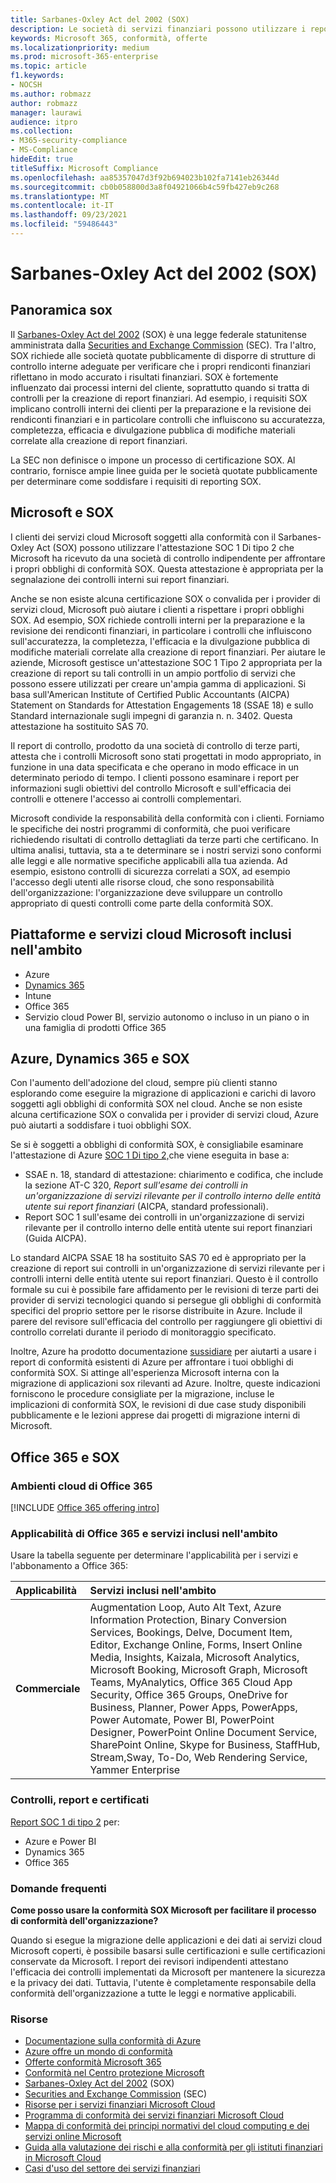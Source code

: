 ```yaml
---
title: Sarbanes-Oxley Act del 2002 (SOX)
description: Le società di servizi finanziari possono utilizzare i report di conformità Microsoft per affrontare la loro conformità con il Sarbanes-Oxley Act.
keywords: Microsoft 365, conformità, offerte
ms.localizationpriority: medium
ms.prod: microsoft-365-enterprise
ms.topic: article
f1.keywords:
- NOCSH
ms.author: robmazz
author: robmazz
manager: laurawi
audience: itpro
ms.collection:
- M365-security-compliance
- MS-Compliance
hideEdit: true
titleSuffix: Microsoft Compliance
ms.openlocfilehash: aa85357047d3f92b694023b102fa7141eb26344d
ms.sourcegitcommit: cb0b058800d3a8f04921066b4c59fb427eb9c268
ms.translationtype: MT
ms.contentlocale: it-IT
ms.lasthandoff: 09/23/2021
ms.locfileid: "59486443"
---
```

# <a name="sarbanes-oxley-act-of-2002-sox"></a>Sarbanes-Oxley Act del 2002 (SOX)

## <a name="sox-overview"></a>Panoramica sox

Il [Sarbanes-Oxley Act del 2002](https://www.congress.gov/bill/107th-congress/house-bill/3763) (SOX) è una legge federale statunitense amministrata dalla [Securities and Exchange Commission](https://www.sec.gov/) (SEC). Tra l'altro, SOX richiede alle società quotate pubblicamente di disporre di strutture di controllo interne adeguate per verificare che i propri rendiconti finanziari riflettano in modo accurato i risultati finanziari. SOX è fortemente influenzato dai processi interni del cliente, soprattutto quando si tratta di controlli per la creazione di report finanziari. Ad esempio, i requisiti SOX implicano controlli interni dei clienti per la preparazione e la revisione dei rendiconti finanziari e in particolare controlli che influiscono su accuratezza, completezza, efficacia e divulgazione pubblica di modifiche materiali correlate alla creazione di report finanziari.

La SEC non definisce o impone un processo di certificazione SOX. Al contrario, fornisce ampie linee guida per le società quotate pubblicamente per determinare come soddisfare i requisiti di reporting SOX.

## <a name="microsoft-and-sox"></a>Microsoft e SOX

I clienti dei servizi cloud Microsoft soggetti alla conformità con il Sarbanes-Oxley Act (SOX) possono utilizzare l'attestazione SOC 1 Di tipo 2 che Microsoft ha ricevuto da una società di controllo indipendente per affrontare i propri obblighi di conformità SOX. Questa attestazione è appropriata per la segnalazione dei controlli interni sui report finanziari.

Anche se non esiste alcuna certificazione SOX o convalida per i provider di servizi cloud, Microsoft può aiutare i clienti a rispettare i propri obblighi SOX. Ad esempio, SOX richiede controlli interni per la preparazione e la revisione dei rendiconti finanziari, in particolare i controlli che influiscono sull'accuratezza, la completezza, l'efficacia e la divulgazione pubblica di modifiche materiali correlate alla creazione di report finanziari. Per aiutare le aziende, Microsoft gestisce un'attestazione SOC 1 Tipo 2 appropriata per la creazione di report su tali controlli in un ampio portfolio di servizi che possono essere utilizzati per creare un'ampia gamma di applicazioni. Si basa sull'American Institute of Certified Public Accountants (AICPA) Statement on Standards for Attestation Engagements 18 (SSAE 18) e sullo Standard internazionale sugli impegni di garanzia n. n. 3402. Questa attestazione ha sostituito SAS 70.

Il report di controllo, prodotto da una società di controllo di terze parti, attesta che i controlli Microsoft sono stati progettati in modo appropriato, in funzione in una data specificata e che operano in modo efficace in un determinato periodo di tempo. I clienti possono esaminare i report per informazioni sugli obiettivi del controllo Microsoft e sull'efficacia dei controlli e ottenere l'accesso ai controlli complementari.

Microsoft condivide la responsabilità della conformità con i clienti. Forniamo le specifiche dei nostri programmi di conformità, che puoi verificare richiedendo risultati di controllo dettagliati da terze parti che certificano. In ultima analisi, tuttavia, sta a te determinare se i nostri servizi sono conformi alle leggi e alle normative specifiche applicabili alla tua azienda. Ad esempio, esistono controlli di sicurezza correlati a SOX, ad esempio l'accesso degli utenti alle risorse cloud, che sono responsabilità dell'organizzazione: l'organizzazione deve sviluppare un controllo appropriato di questi controlli come parte della conformità SOX.

## <a name="microsoft-in-scope-cloud-platforms--services"></a>Piattaforme e servizi cloud Microsoft inclusi nell'ambito

- Azure
- [Dynamics 365](https://aka.ms/d365-compliance-list)
- Intune
- Office 365
- Servizio cloud Power BI, servizio autonomo o incluso in un piano o in una famiglia di prodotti Office 365

## <a name="azure-dynamics-365-and-sox"></a>Azure, Dynamics 365 e SOX

Con l'aumento dell'adozione del cloud, sempre più clienti stanno esplorando come eseguire la migrazione di applicazioni e carichi di lavoro soggetti agli obblighi di conformità SOX nel cloud. Anche se non esiste alcuna certificazione SOX o convalida per i provider di servizi cloud, Azure può aiutarti a soddisfare i tuoi obblighi SOX.

Se si è soggetti a obblighi di conformità SOX, è consigliabile esaminare l'attestazione di Azure [SOC 1 Di tipo 2,](./offering-soc-1.md)che viene eseguita in base a:

- SSAE n. 18, standard di attestazione: chiarimento e codifica, che include la sezione AT-C 320, *Report sull'esame dei controlli in un'organizzazione di servizi rilevante per il controllo interno delle entità utente sui report finanziari* (AICPA, standard professionali).
- Report SOC 1 sull'esame dei controlli in un'organizzazione di servizi rilevante per il controllo interno delle entità utente sui report finanziari (Guida AICPA).

Lo standard AICPA SSAE 18 ha sostituito SAS 70 ed è appropriato per la creazione di report sui controlli in un'organizzazione di servizi rilevante per i controlli interni delle entità utente sui report finanziari. Questo è il controllo formale su cui è possibile fare affidamento per le revisioni di terze parti dei provider di servizi tecnologici quando si persegue gli obblighi di conformità specifici del proprio settore per le risorse distribuite in Azure. Include il parere del revisore sull'efficacia del controllo per raggiungere gli obiettivi di controllo correlati durante il periodo di monitoraggio specificato.

Inoltre, Azure ha prodotto documentazione [sussidiare](https://azure.microsoft.com/resources/microsoft-azure-guidance-for-sarbanes-oxley-sox/) per aiutarti a usare i report di conformità esistenti di Azure per affrontare i tuoi obblighi di conformità SOX. Si attinge all'esperienza Microsoft interna con la migrazione di applicazioni sox rilevanti ad Azure. Inoltre, queste indicazioni forniscono le procedure consigliate per la migrazione, incluse le implicazioni di conformità SOX, le revisioni di due case study disponibili pubblicamente e le lezioni apprese dai progetti di migrazione interni di Microsoft.

## <a name="office-365-and-sox"></a>Office 365 e SOX

### <a name="office-365-cloud-environments"></a>Ambienti cloud di Office 365

[!INCLUDE [Office 365 offering intro](../includes/o365-offering-introduction.md)]

### <a name="office-365-applicability-and-in-scope-services"></a>Applicabilità di Office 365 e servizi inclusi nell'ambito

Usare la tabella seguente per determinare l'applicabilità per i servizi e l'abbonamento a Office 365:

| **Applicabilità** | **Servizi inclusi nell'ambito** |
|:------------------|:----------------------|
| **Commerciale** | Augmentation Loop, Auto Alt Text, Azure Information Protection, Binary Conversion Services, Bookings, Delve, Document Item, Editor, Exchange Online, Forms, Insert Online Media, Insights, Kaizala, Microsoft Analytics, Microsoft Booking, Microsoft Graph, Microsoft Teams, MyAnalytics, Office 365 Cloud App Security, Office 365 Groups, OneDrive for Business, Planner, Power Apps, PowerApps, Power Automate, Power BI, PowerPoint Designer, PowerPoint Online Document Service, SharePoint Online, Skype for Business, StaffHub, Stream,Sway, To-Do, Web Rendering Service, Yammer Enterprise  |

### <a name="audits-reports-and-certificates"></a>Controlli, report e certificati

[Report SOC 1 di tipo 2](offering-SOC.md) per:

- Azure e Power BI
- Dynamics 365
- Office 365

### <a name="frequently-asked-questions"></a>Domande frequenti

**Come posso usare la conformità SOX Microsoft per facilitare il processo di conformità dell'organizzazione?**

Quando si esegue la migrazione delle applicazioni e dei dati ai servizi cloud Microsoft coperti, è possibile basarsi sulle certificazioni e sulle certificazioni conservate da Microsoft. I report dei revisori indipendenti attestano l'efficacia dei controlli implementati da Microsoft per mantenere la sicurezza e la privacy dei dati. Tuttavia, l'utente è completamente responsabile della conformità dell'organizzazione a tutte le leggi e normative applicabili.

### <a name="resources"></a>Risorse

- [Documentazione sulla conformità di Azure](/azure/compliance/)
- [Azure offre un mondo di conformità](https://azure.microsoft.com/resources/azure-enables-a-world-of-compliance/)
- [Offerte conformità Microsoft 365](/compliance/regulatory/offering-home)
- [Conformità nel Centro protezione Microsoft](https://www.microsoft.com/trust-center/compliance/compliance-overview)
- [Sarbanes-Oxley Act del 2002](https://www.congress.gov/bill/107th-congress/house-bill/3763) (SOX)
- [Securities and Exchange Commission](https://www.sec.gov/) (SEC)
- [Risorse per i servizi finanziari Microsoft Cloud](https://servicetrust.microsoft.com/viewpage/financialservicesoverview)
- [Programma di conformità dei servizi finanziari Microsoft Cloud](https://aka.ms/FSCP-Print)
- [Mappa di conformità dei principi normativi del cloud computing e dei servizi online Microsoft](https://servicetrust.microsoft.com/ViewPage/TrustDocuments?command=Download&downloadType=Document&downloadId=5b483567-00b0-4d86-96ae-ee887dadb61c&docTab=6d000410-c9e9-11e7-9a91-892aae8839ad_Compliance_Guides)
- [Guida alla valutazione dei rischi e alla conformità per gli istituti finanziari in Microsoft Cloud](https://azure.microsoft.com/resources/risk-assessment-and-compliance-guide-for-financial-institutions-in-the-microsoft-cloud-/)
- [Casi d'uso del settore dei servizi finanziari](/azure/industry/financial/)
